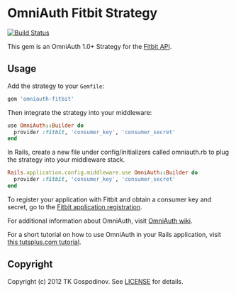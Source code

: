 # OmniAuth Fitbit Strategy

[![Build Status](https://travis-ci.org/iamjarvo/omniauth-fitbit.svg?branch=travis-and-old-ruby-syntax)](https://travis-ci.org/iamjarvo/omniauth-fitbit)

This gem is an OmniAuth 1.0+ Strategy for the [Fitbit API](https://wiki.fitbit.com/display/API/OAuth+Authentication+in+the+Fitbit+API).

## Usage

Add the strategy to your `Gemfile`:

```ruby
gem 'omniauth-fitbit'
```

Then integrate the strategy into your middleware:

```ruby
use OmniAuth::Builder do
  provider :fitbit, 'consumer_key', 'consumer_secret'
end
```

In Rails, create a new file under config/initializers called omniauth.rb to plug the strategy into your middleware stack.

```ruby
Rails.application.config.middleware.use OmniAuth::Builder do
  provider :fitbit, 'consumer_key', 'consumer_secret'
end
```

To register your application with Fitbit and obtain a consumer key and secret, go to the [Fitbit application registration](https://dev.fitbit.com/apps/new).

For additional information about OmniAuth, visit [OmniAuth wiki](https://github.com/intridea/omniauth/wiki).

For a short tutorial on how to use OmniAuth in your Rails application, visit [this tutsplus.com tutorial](http://net.tutsplus.com/tutorials/ruby/how-to-use-omniauth-to-authenticate-your-users/).


## Copyright

Copyright (c) 2012 TK Gospodinov. See [LICENSE](https://github.com/tkgospodinov/omniauth-fitbit/blob/master/LICENSE.md) for details.
